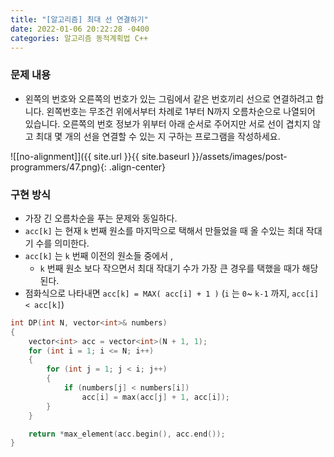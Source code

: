 ```yaml
---
title: "[알고리즘] 최대 선 연결하기"
date: 2022-01-06 20:22:28 -0400
categories: 알고리즘 동적계획법 C++
---
```



### 문제 내용

- 왼쪽의 번호와 오른쪽의 번호가 있는 그림에서 같은 번호끼리 선으로 연결하려고 합니다. 왼쪽번호는 무조건 위에서부터 차례로 1부터 N까지 오름차순으로 나열되어 있습니다. 오른쪽의 번호 정보가 위부터 아래 순서로 주어지만 서로 선이 겹치지 않고 최대 몇 개의 선을 연결할 수 있는 지 구하는 프로그램을 작성하세요.

![[no-alignment]]({{ site.url }}{{ site.baseurl }}/assets/images/post-programmers/47.png){: .align-center}


### 구현 방식

- 가장 긴 오름차순을 푸는 문제와 동일하다.
- `acc[k]` 는 현재 `k` 번째 원소를 마지막으로 택해서 만들었을 때 올 수있는 최대 작대기 수를 의미한다.
- `acc[k]` 는 `k` 번째 이전의 원소들 중에서 ,
    - `k` 번째 원소 보다 작으면서 최대 작대기 수가 가장 큰 경우를 택했을 때가 해당된다.
- 점화식으로 나타내면 `acc[k] = MAX( acc[i] + 1 )` (`i` 는 `0`~ `k-1` 까지, `acc[i] < acc[k]`)

```cpp
int DP(int N, vector<int>& numbers)
{
    vector<int> acc = vector<int>(N + 1, 1);
    for (int i = 1; i <= N; i++)
    {
        for (int j = 1; j < i; j++)
        {
            if (numbers[j] < numbers[i])
                acc[i] = max(acc[j] + 1, acc[i]);
        }
    }

    return *max_element(acc.begin(), acc.end());
} 
```